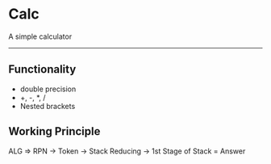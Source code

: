# Calc

A simple calculator

---

## Functionality
- double precision 
- +, -, \*, /
- Nested brackets
## Working Principle
ALG => RPN -> Token -> Stack Reducing -> 1st Stage of Stack = Answer
